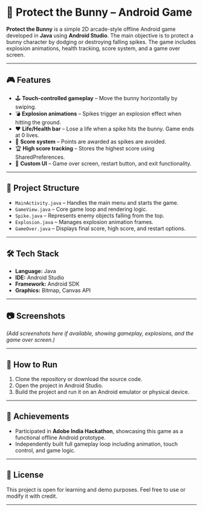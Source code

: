 
# 🐰 Protect the Bunny – Android Game

**Protect the Bunny** is a simple 2D arcade-style offline Android game developed in **Java** using **Android Studio**. The main objective is to protect a bunny character by dodging or destroying falling spikes. The game includes explosion animations, health tracking, score system, and a game over screen.

---

## 🎮 Features

- 🕹️ **Touch-controlled gameplay** – Move the bunny horizontally by swiping.
- 💣 **Explosion animations** – Spikes trigger an explosion effect when hitting the ground.
- ❤️ **Life/Health bar** – Lose a life when a spike hits the bunny. Game ends at 0 lives.
- 🧠 **Score system** – Points are awarded as spikes are avoided.
- 🏆 **High score tracking** – Stores the highest score using SharedPreferences.
- 🎨 **Custom UI** – Game over screen, restart button, and exit functionality.

---

## 📁 Project Structure

- `MainActivity.java` – Handles the main menu and starts the game.
- `GameView.java` – Core game loop and rendering logic.
- `Spike.java` – Represents enemy objects falling from the top.
- `Explosion.java` – Manages explosion animation frames.
- `GameOver.java` – Displays final score, high score, and restart options.

---

## 🛠️ Tech Stack

- **Language:** Java  
- **IDE:** Android Studio  
- **Framework:** Android SDK  
- **Graphics:** Bitmap, Canvas API  

---

## 📷 Screenshots

*(Add screenshots here if available, showing gameplay, explosions, and the game over screen.)*

---

## 🚀 How to Run

1. Clone the repository or download the source code.
2. Open the project in Android Studio.
3. Build the project and run it on an Android emulator or physical device.

---

## 🏅 Achievements

- Participated in **Adobe India Hackathon**, showcasing this game as a functional offline Android prototype.
- Independently built full gameplay loop including animation, touch control, and game logic.

---

## 📃 License

This project is open for learning and demo purposes. Feel free to use or modify it with credit.

---

